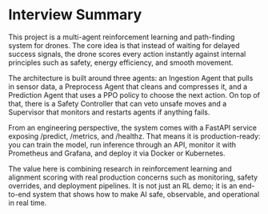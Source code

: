 # Interview Summary

This project is a multi-agent reinforcement learning and path-finding system for drones. 
The core idea is that instead of waiting for delayed success signals, the drone scores every action instantly against internal principles such as safety, energy efficiency, and smooth movement.

The architecture is built around three agents: an Ingestion Agent that pulls in sensor data, 
a Preprocess Agent that cleans and compresses it, and a Prediction Agent that uses a PPO policy to choose the next action. 
On top of that, there is a Safety Controller that can veto unsafe moves and a Supervisor that monitors and restarts agents if anything fails.

From an engineering perspective, the system comes with a FastAPI service exposing /predict, /metrics, and /healthz. 
That means it is production-ready: you can train the model, run inference through an API, monitor it with Prometheus and Grafana, and deploy it via Docker or Kubernetes.

The value here is combining research in reinforcement learning and alignment scoring with real production concerns such as monitoring, safety overrides, and deployment pipelines. 
It is not just an RL demo; it is an end-to-end system that shows how to make AI safe, observable, and operational in real time.
